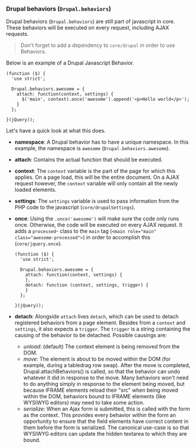 ### Drupal behaviors (`Drupal.behaviors`)

Drupal behaviors (`Drupal.behaviors`) are still part of javascript in core. These behaviors will be executed on every request, including AJAX requests.

> Don't forget to add a dependency to `core/drupal` in order to use Behaviors.

Below is an example of a Drupal Javascript Behavior.

    (function ($) {
      'use strict';

      Drupal.behaviors.awesome = {
        attach: function(context, settings) {
          $('main', context).once('awesome').append('<p>Hello world</p>');
        }
      };

    }(jQuery));

Let's have a quick look at what this does.

- **namespace**:
A Drupal behavior has to have a unique namespace. In this example, the namespace is `awesome` (`Drupal.behaviors.awesome`).

- **attach**:
Contains the actual function that should be executed.

- **context**:
The `context` variable is the part of the page for which this applies. On a page load, this will be the entire document. On a AJAX request however, the `context` variable will only contain all the newly loaded elements.

- **settings**:
The `settings` variable is used to pass information from the PHP code to the javascript (`core/drupalSettings`).

- **once**:
Using the `.once('awesome')` will make sure the code only runs once. Otherwise, the code will be executed on every AJAX request. It adds a `processed`- class to the `main` tag (`<main role="main" class="awesome-processed">`) in order to accomplish this (`core/jquery.once`).

      (function ($) {
        'use strict';

        Drupal.behaviors.awesome = {
          attach: function(context, settings) {
          },
          detach: function (context, settings, trigger) {
          }
        };

      }(jQuery));

- **detach**:
Alongside `attach` lives `detach`, which can be used to detach registered behaviors from a page element. Besides from a `context` and `settings`, it also expects a `trigger`. The `trigger` is a string containing the causing of the behavior to be detached. Possible causings are:

  - *unload*: (default) The context element is being removed from the DOM.
  - *move*: The element is about to be moved within the DOM (for example,
  during a tabledrag row swap). After the move is completed,
  Drupal.attachBehaviors() is called, so that the behavior can undo
  whatever it did in response to the move. Many behaviors won't need to
  do anything simply in response to the element being moved, but because
  IFRAME elements reload their "src" when being moved within the DOM,
  behaviors bound to IFRAME elements (like WYSIWYG editors) may need to
  take some action.
  - *serialize*: When an Ajax form is submitted, this is called with the
  form as the context. This provides every behavior within the form an
  opportunity to ensure that the field elements have correct content
  in them before the form is serialized. The canonical use-case is so
  that WYSIWYG editors can update the hidden textarea to which they are
  bound.
